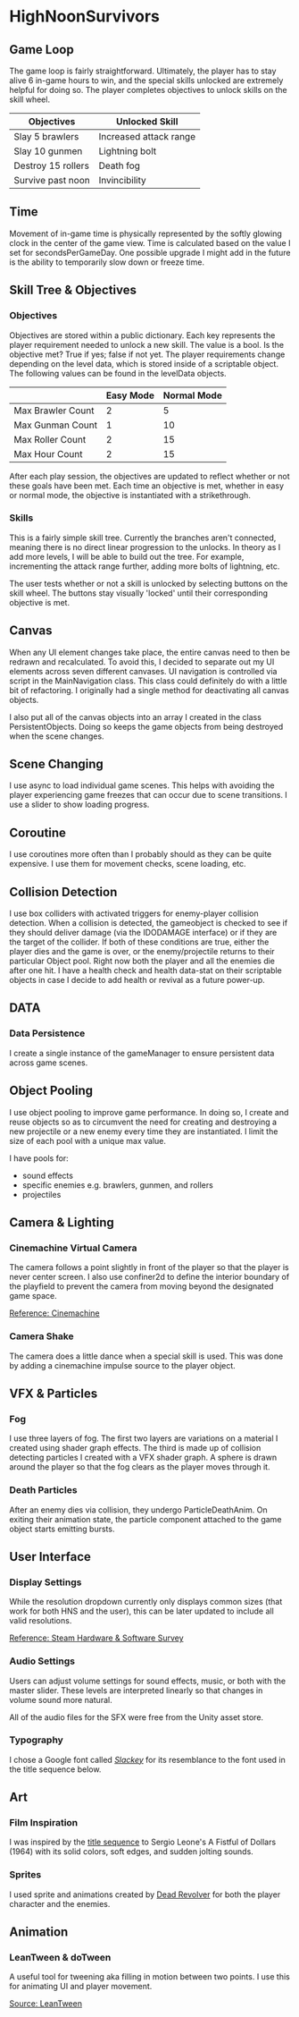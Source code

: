 # HighNoonSurvivors

## Game Loop

The game loop is fairly straightforward. Ultimately, the player has to stay alive 6 in-game hours to win, and the special skills unlocked are extremely helpful for doing so. The player completes objectives to unlock skills on the skill wheel. 

| Objectives | Unlocked Skill |
| -------- | ------- |
| Slay 5 brawlers | Increased attack range |
| Slay 10 gunmen | Lightning bolt |
| Destroy 15 rollers | Death fog |
| Survive past noon | Invincibility |

## Time
Movement of in-game time is physically represented by the softly glowing clock in the center of the game view. Time is calculated based on the value I set for secondsPerGameDay. One possible upgrade I might add in the future is the ability to temporarily slow down or freeze time. 

## Skill Tree & Objectives

### Objectives

Objectives are stored within a public dictionary. Each key represents the player requirement needed to unlock a new skill. The value is a bool. Is the objective met? True if yes; false if not yet. The player requirements change depending on the level data, which is stored inside of a scriptable object. 
The following values can be found in the levelData objects. 

|| Easy Mode | Normal Mode |
| --------| -------- | ------- |
| Max Brawler Count | 2 | 5|
| Max Gunman Count| 1| 10|
| Max Roller Count|2| 15|
| Max Hour Count|2| 15|

After each play session, the objectives are updated to reflect whether or not these goals have been met. Each time an objective is met, whether in easy or normal mode, the objective is instantiated with a strikethrough.

### Skills
This is a fairly simple skill tree. Currently the branches aren't connected, meaning there is no direct linear progression to the unlocks. In theory as I add more levels, I will be able to build out the tree. For example, incrementing the attack range further, adding more bolts of lightning, etc.

The user tests whether or not a skill is unlocked by selecting buttons on the skill wheel. The buttons stay visually 'locked' until their corresponding objective is met.

## Canvas 

When any UI element changes take place, the entire canvas need to then be redrawn and recalculated. To avoid this, I decided to separate out my UI elements across seven different canvases. UI navigation is controlled via script in the MainNavigation class. This class could definitely do with a little bit of refactoring. I originally had a single method for deactivating all canvas objects. 

I also put all of the canvas objects into an array I created in the class PersistentObjects. Doing so keeps the game objects from being destroyed when the scene changes. 

## Scene Changing
I use async to load individual game scenes. This helps with avoiding the player experiencing game freezes that can occur due to scene transitions. I use a slider to show loading progress. 

## Coroutine
I use coroutines more often than I probably should as they can be quite expensive. I use them for movement checks, scene loading, etc.

## Collision Detection
I use box colliders with activated triggers for enemy-player collision detection. When a collision is detected, the gameobject is checked to see if they should deliver damage (via the IDODAMAGE interface) or if they are the target of the collider. If both of these conditions are true, either the player dies and the game is over, or the enemy/projectile returns to their particular Object pool. Right now both the player and all the enemies die after one hit. I have a health check and health data-stat on their scriptable objects in case I decide to add health or revival as a future power-up.

## DATA

### Data Persistence 
I create a single instance of the gameManager to ensure persistent data across game scenes. 

## Object Pooling
I use object pooling to improve game performance. In doing so, I create and reuse objects so as to circumvent the need for creating and destroying a new projectile or a new enemy every time they are instantiated. I limit the size of each pool with a unique max value.

I have pools for: 

- sound effects
- specific enemies e.g. brawlers, gunmen, and rollers
- projectiles

## Camera & Lighting

### Cinemachine Virtual Camera
The camera follows a point slightly in front of the player so that the player is never center screen. I also use confiner2d to define the interior boundary of the playfield to prevent the camera from moving beyond the designated game space.

[Reference: Cinemachine](https://unity.com/features/cinemachine)

### Camera Shake
The camera does a little dance when a special skill is used. This was done by adding a cinemachine impulse source to the player object. 

## VFX & Particles

### Fog
I use three layers of fog. The first two layers are variations on a material I created using shader graph effects. The third is made up of collision detecting particles I created with a VFX shader graph. A sphere is drawn around the player so that the fog clears as the player moves through it. 

### Death Particles
After an enemy dies via collision, they undergo ParticleDeathAnim. On exiting their animation state, the particle component attached to the game object starts emitting bursts. 


## User Interface

### Display Settings

While the resolution dropdown currently only displays common sizes (that work for both HNS and the user), this can be later updated to include all valid resolutions. 

[Reference: Steam Hardware & Software Survey](https://store.steampowered.com/hwsurvey/)

### Audio Settings

Users can adjust volume settings for sound effects, music, or both with the master slider. These levels are interpreted linearly so that changes in volume sound more natural.  

All of the audio files for the SFX were free from the Unity asset store. 

### Typography

I chose a Google font called *[Slackey](https://fonts.google.com/specimen/Slackey/about)* for its resemblance to the font used in the title sequence below. 

## Art

### Film Inspiration  

I was inspired by the [title sequence](https://www.youtube.com/watch?v=rnSU_qq7owA) to Sergio Leone's A Fistful of Dollars (1964) with its solid colors, soft edges, and sudden jolting sounds. 

### Sprites

I used sprite and animations created by [Dead Revolver](https://deadrevolver.thousand-pixel.com/) for both the player character and the enemies.

## Animation

### LeanTween & doTween
A useful tool for tweening aka filling in motion between two points. I use this for animating UI and player movement. 

[Source: LeanTween](https://assetstore.unity.com/packages/tools/animation/leantween-3595)




